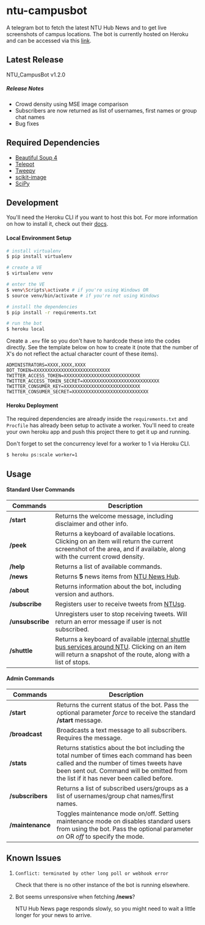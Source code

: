 # ntu-campusbot

A telegram bot to fetch the latest NTU Hub News and to get live screenshots of campus locations. The bot is currently hosted on Heroku and can be accessed via this [link](http://telegram.me/NTU_CampusBot).

## Latest Release
NTU_CampusBot v1.2.0

##### Release Notes
- Crowd density using MSE image comparison
- Subscribers are now returned as list of usernames, first names or group chat names
- Bug fixes

## Required Dependencies
 - [Beautiful Soup 4](https://www.crummy.com/software/BeautifulSoup/)
 - [Telepot](https://github.com/nickoala/telepot)
 - [Tweepy](https://github.com/tweepy/tweepy)
 - [scikit-image](http://scikit-image.org/)
 - [SciPy](https://www.scipy.org/)

## Development
You'll need the Heroku CLI if you want to host this bot. For more information on how to install it, check out their [docs](https://devcenter.heroku.com/articles/heroku-command-line).

#### Local Environment Setup
```bash
# install virtualenv
$ pip install virtualenv

# create a VE
$ virtualenv venv

# enter the VE
$ venv\Scripts\activate # if you're using Windows OR
$ source venv/bin/activate # if you're not using Windows

# install the dependencies
$ pip install -r requirements.txt

# run the bot
$ heroku local
```

Create a `.env` file so you don't have to hardcode these into the codes directly. See the template below on how to create it (note that the number of X's do not reflect the actual character count of these items).
```
ADMINISTRATORS=XXXX,XXXX,XXXX
BOT_TOKEN=XXXXXXXXXXXXXXXXXXXXXXXXXXXX
TWITTER_ACCESS_TOKEN=XXXXXXXXXXXXXXXXXXXXXXXXXXXX
TWITTER_ACCESS_TOKEN_SECRET=XXXXXXXXXXXXXXXXXXXXXXXXXXXX
TWITTER_CONSUMER_KEY=XXXXXXXXXXXXXXXXXXXXXXXXXXXX
TWITTER_CONSUMER_SECRET=XXXXXXXXXXXXXXXXXXXXXXXXXXXX

```

#### Heroku Deployment
The required dependencies are already inside the `requirements.txt` and `Procfile` has already been setup to activate a worker. You'll need to create your own heroku app and push this project there to get it up and running. 

Don't forget to set the concurrency level for a worker to 1 via Heroku CLI.
```bash
$ heroku ps:scale worker=1
```

## Usage

#### Standard User Commands

| Commands | Description |
| -------- | ----------- |
| **/start** | Returns the welcome message, including disclaimer and other info. |
| **/peek** | Returns a keyboard of available locations. Clicking on an item will return the current screenshot of the area, and if available, along with the current crowd density. |
| **/help** | Returns a list of available commands. |
| **/news** | Returns **5** news items from [NTU News Hub](). |
| **/about** | Returns information about the bot, including version and authors. |
| **/subscribe** | Registers user to receive tweets from [NTUsg](https://twitter.com/NTUsg?ref_src=twsrc%5Egoogle%7Ctwcamp%5Eserp%7Ctwgr%5Eauthor). |
| **/unsubscribe** | Unregisters user to stop receiving tweets. Will return an error message if user is not subscribed. |
| **/shuttle** | Returns a keyboard of available [internal shuttle bus services around NTU](http://www.ntu.edu.sg/has/Transportation/Pages/GettingAroundNTU.aspx). Clicking on an item will return a snapshot of the route, along with a list of stops. |

#### Admin Commands

| Commands | Description |
| -------- | ----------- |
| **/start** | Returns the current status of the bot. Pass the optional parameter *force* to receive the standard **/start** message. |
| **/broadcast** | Broadcasts a text message to all subscribers. Requires the message. |
| **/stats** | Returns statistics about the bot including the total number of times each command has been called and the number of times tweets have been sent out. Command will be omitted from the list if it has never been called before. |
| **/subscribers** | Returns a list of subscribed users/groups as a list of usernames/group chat names/first names. |
| **/maintenance** | Toggles maintenance mode on/off. Setting maintenance mode on disables standard users from using the bot. Pass the optional parameter *on* OR *off* to specify the mode. |

## Known Issues

1. `Conflict: terminated by other long poll or webhook error`

   Check that there is no other instance of the bot is running elsewhere.
2. Bot seems unresponsive when fetching **/news**?

   NTU Hub News page responds slowly, so you might need to wait a little longer for your news to arrive.
